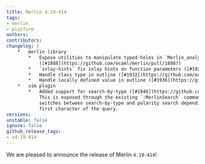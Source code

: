 ```yaml
---
title: Merlin 4.19-414
tags:
- merlin
- platform
authors:
contributors:
changelog: |
    *   merlin library
        *   Expose utilities to manipulate typed-holes in `Merlin_analysis.Typed_hole`  
            ([#1888](https://github.com/ocaml/merlin/pull/1888))
        *   `inlay-hints` fix inlay hints on function parameters ([#1923](https://github.com/ocaml/merlin/pull/1923))
        *   Handle class type in outline ([#1932](https://github.com/ocaml/merlin/pull/1932))
        *   Handle locally defined value in outline ([#1936](https://github.com/ocaml/merlin/pull/1936))
    *   vim plugin
        *   Added support for search-by-type ([#1846](https://github.com/ocaml/merlin/pull/1846))  
            This is exposed through the existing `:MerlinSearch` command, that  
            switches between search-by-type and polarity search depending on the  
            first character of the query.
versions:
unstable: false
ignore: false
github_release_tags:
- v4.19-414
---
```


We are pleased to announce the release of Merlin `4.19-414`!